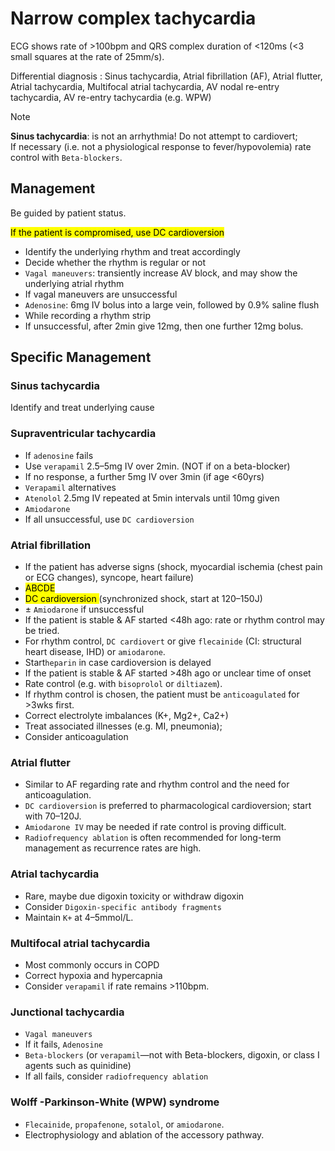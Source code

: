 
# Narrow complex tachycardia

ECG shows rate of >100bpm and QRS complex duration of <120ms (<3 small squares at the rate of 25mm/s).

Differential diagnosis : Sinus tachycardia, Atrial fibrillation (AF), Atrial flutter, Atrial tachycardia, Multifocal atrial tachycardia, AV nodal re-entry tachycardia, AV re-entry tachycardia (e.g. WPW)

> [!note] 
> 
> **Sinus tachycardia**: is not an arrhythmia! Do not attempt to cardiovert;\
> If necessary (i.e. not a physiological response to fever/hypovolemia) rate control with `Beta-blockers`.

## Management

Be guided by patient status.

<mark> If the patient is compromised, use DC cardioversion </mark>

- Identify the underlying rhythm and treat accordingly
- Decide whether the rhythm is regular or not
- `Vagal maneuvers`: transiently increase AV block, and may show the underlying atrial rhythm
-  If vagal maneuvers are unsuccessful 
- `Adenosine`: 6mg IV bolus into a large vein, followed by 0.9% saline flush 
- While recording a rhythm strip
- If unsuccessful, after 2min give 12mg, then one further 12mg bolus.

## Specific Management

### Sinus tachycardia

Identify and treat underlying cause
### Supraventricular tachycardia

- If `adenosine` fails
- Use `verapamil` 2.5–5mg IV over 2min. (NOT if on a beta-blocker)
- If no response, a further 5mg IV over 3min (if age <60yrs)
- `Verapamil` alternatives
- `Atenolol` 2.5mg IV repeated at 5min intervals until 10mg given
- `Amiodarone`
- If all unsuccessful, use `DC cardioversion`

### Atrial fibrillation

- If the patient has adverse signs (shock, myocardial ischemia (chest pain or ECG changes), syncope, heart failure)
- <mark> ABCDE </mark>
- <mark> DC cardioversion  </mark> (synchronized shock, start at 120–150J)
- ± `Amiodarone` if unsuccessful
- If the patient is stable & AF started <48h ago: rate or rhythm control may be tried.
- For rhythm control, `DC cardiovert` or give `flecainide` (CI: structural heart disease, IHD) or `amiodarone`.
- Start`heparin` in case cardioversion is delayed
- If the patient is stable & AF started >48h ago or unclear time of onset
- Rate control (e.g. with `bisoprolol` or `diltiazem`).
- If rhythm control is chosen, the patient must be `anticoagulated` for >3wks first.
- Correct electrolyte imbalances (K+, Mg2+, Ca2+)
- Treat associated illnesses (e.g. MI, pneumonia); 
- Consider anticoagulation

### Atrial flutter

- Similar to AF regarding rate and rhythm control and the need for anticoagulation.
- `DC cardioversion` is preferred to pharmacological cardioversion; start with 70–120J.
- `Amiodarone IV` may be needed if rate control is proving difficult.
-  `Radiofrequency ablation` is often recommended for long-term management as recurrence rates are high.

### Atrial tachycardia

- Rare, maybe due digoxin toxicity or withdraw digoxin 
- Consider `Digoxin-specific antibody fragments`
- Maintain `K+` at 4–5mmol/L.

### Multifocal atrial tachycardia

- Most commonly occurs in COPD
- Correct hypoxia and hypercapnia
- Consider `verapamil` if rate remains >110bpm.

### Junctional tachycardia

- `Vagal maneuvers`
- If it fails, `Adenosine`
- `Beta-blockers` (or `verapamil`—not with Beta-blockers, digoxin, or class I agents such as quinidine)
- If all fails, consider `radiofrequency ablation`


### Wolff -Parkinson-White (WPW) syndrome

- `Flecainide`, `propafenone`, `sotalol`, or `amiodarone`.
-  Electrophysiology and ablation of the accessory pathway.